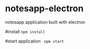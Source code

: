 # notesapp-electron
notesapp application  built with electron 

#install
<code>npm install</code>

#start application
<code> npm start </code>

